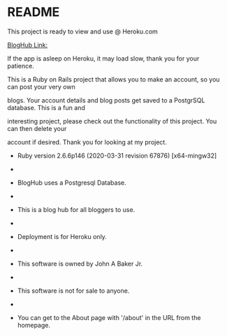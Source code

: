 # README
This project is ready to view and use @ Heroku.com<br/>

[BlogHub Link:](https://bloghub1904.herokuapp.com)<br/>

If the app is asleep on Heroku, it may load slow, thank you for your patience.<br/>

This is a Ruby on Rails project that allows you to make an account, so you can post your very own

blogs. Your account details and blog posts get saved to a PostgrSQL database. This is a fun and 

interesting project, please check out the functionality of this project. You can then delete your 

account if desired. Thank you for looking at my project.


* Ruby version 2.6.6p146 (2020-03-31 revision 67876) [x64-mingw32]
* 

* BlogHub uses a Postgresql  Database.
* 

* This is a blog hub for all bloggers to use.
* 

* Deployment is for Heroku only.
* 

* This software is owned by John A Baker Jr.
* 

* This software is not for sale to anyone.
* 

* You can get to the About page with '/about' in the URL from the homepage.
